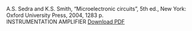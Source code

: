  A.S. Sedra and K.S. Smith, “Microelectronic circuits”, 5th ed., New York: Oxford University Press, 2004, 1283 p.
 <br> INSTRUMENTATION AMPLIFIER
[Download PDF](refrence.pdf.pdf)
